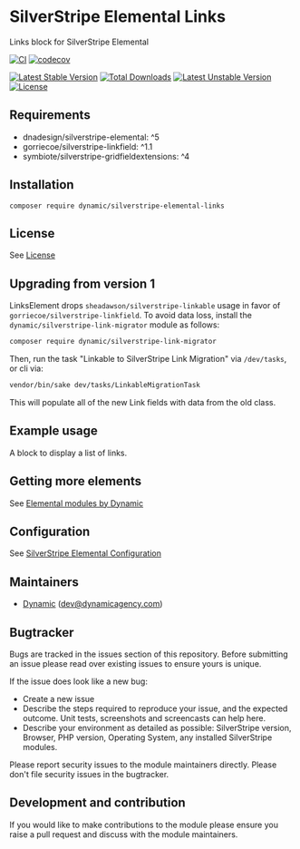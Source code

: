 # SilverStripe Elemental Links

Links block for SilverStripe Elemental

[![CI](https://github.com/dynamic/silverstripe-elemental-links/actions/workflows/ci.yml/badge.svg)](https://github.com/dynamic/silverstripe-elemental-links/actions/workflows/ci.yml)
[![codecov](https://codecov.io/gh/dynamic/silverstripe-elemental-links/branch/master/graph/badge.svg)](https://codecov.io/gh/dynamic/silverstripe-elemental-links)

[![Latest Stable Version](https://poser.pugx.org/dynamic/silverstripe-elemental-links/v/stable)](https://packagist.org/packages/dynamic/silverstripe-elemental-links)
[![Total Downloads](https://poser.pugx.org/dynamic/silverstripe-elemental-links/downloads)](https://packagist.org/packages/dynamic/silverstripe-elemental-links)
[![Latest Unstable Version](https://poser.pugx.org/dynamic/silverstripe-elemental-links/v/unstable)](https://packagist.org/packages/dynamic/silverstripe-elemental-links)
[![License](https://poser.pugx.org/dynamic/silverstripe-elemental-links/license)](https://packagist.org/packages/dynamic/silverstripe-elemental-links)


## Requirements

* dnadesign/silverstripe-elemental: ^5
* gorriecoe/silverstripe-linkfield: ^1.1
* symbiote/silverstripe-gridfieldextensions: ^4

## Installation

`composer require dynamic/silverstripe-elemental-links`

## License

See [License](license.md)

## Upgrading from version 1

LinksElement drops `sheadawson/silverstripe-linkable` usage in favor of `gorriecoe/silverstripe-linkfield`. To avoid data loss, install the `dynamic/silverstripe-link-migrator` module as follows:

```markdown
composer require dynamic/silverstripe-link-migrator
```

Then, run the task "Linkable to SilverStripe Link Migration" via `/dev/tasks`, or cli via:
```markdown
vendor/bin/sake dev/tasks/LinkableMigrationTask
```

This will populate all of the new Link fields with data from the old class.


## Example usage

A block to display a list of links.

## Getting more elements

See [Elemental modules by Dynamic](https://github.com/orgs/dynamic/repositories?q=elemental&type=all&language=&sort=)

## Configuration

See [SilverStripe Elemental Configuration](https://github.com/silverstripe/silverstripe-elemental#configuration)

## Maintainers

 *  [Dynamic](https://www.dynamicagency.com) (<dev@dynamicagency.com>)

## Bugtracker
Bugs are tracked in the issues section of this repository. Before submitting an issue please read over
existing issues to ensure yours is unique.

If the issue does look like a new bug:

 - Create a new issue
 - Describe the steps required to reproduce your issue, and the expected outcome. Unit tests, screenshots
 and screencasts can help here.
 - Describe your environment as detailed as possible: SilverStripe version, Browser, PHP version,
 Operating System, any installed SilverStripe modules.

Please report security issues to the module maintainers directly. Please don't file security issues in the bugtracker.

## Development and contribution
If you would like to make contributions to the module please ensure you raise a pull request and discuss with the module maintainers.

